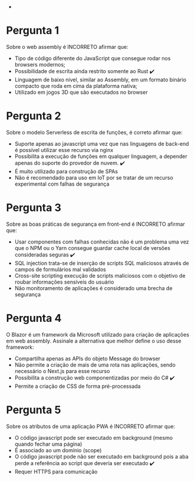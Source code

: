 - 
# Pergunta 1
Sobre o web assembly é INCORRETO afirmar que:

- Tipo de código diferente do JavaScript que consegue rodar nos browsers modernos;
- Possibilidade de escrita ainda restrito somente ao Rust :heavy_check_mark:
- Linguagem de baixo nível, similar ao Assembly, em um formato binário compacto que roda em cima da plataforma nativa;
- Utilizado em jogos 3D que são executados no browser  

# Pergunta 2
Sobre o modelo Serverless de escrita de funções, é correto afirmar que:

- Suporte apenas ao javascript uma vez que nas linguagens de back-end é possível utilizar esse recurso via nginx
- Possibilita a execução de funções em qualquer linguagem, a depender apenas do suporte do provedor de nuvem. :heavy_check_mark:
- É muito utilizado para construção de SPAs
- Não é recomendado para uso em IoT por se tratar de um recurso experimental com falhas de segurança

# Pergunta 3
Sobre as boas práticas de segurança em front-end é INCORRETO afirmar que: 

- Usar componentes com falhas conhecidas não é um problema uma vez que o NPM ou o Yarn consegue guardar cache local de versões consideradas seguras :heavy_check_mark:
- SQL injection trata-se de inserção de scripts SQL maliciosos através de campos de formulários mal validados
- Cross-site scripting execução de scripts maliciosos com o objetivo de roubar informações sensíveis do usuário
- Não monitoramento de aplicações é considerado uma brecha de segurança

# Pergunta 4
O Blazor é um framework da Microsoft utilizado para criação de aplicações em web assembly. Assinale a alternativa que melhor define o uso desse framework:

- Compartilha apenas as APIs do objeto Message do browser
- Não permite a criação de mais de uma rota nas aplicações, sendo necessário o Next.js para esse recurso
- Possibilita a construção web componentizadas por meio do C# :heavy_check_mark:
- Permite a criação de CSS de forma pré-processada

# Pergunta 5
Sobre os atributos de uma aplicação PWA é INCORRETO afirmar que:

- O código javascript pode ser executado em background (mesmo quando fechar uma página) 
- É associado ao um domínio (scope)
- O código javascript pode não ser executado em background pois a aba perde a referência ao script que deveria ser executado :heavy_check_mark:
- Requer HTTPS para comunicação

